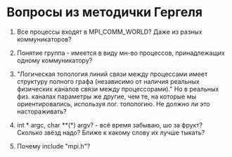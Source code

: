 # Вопросы из методички Гергеля
1) Все процессы входят в MPI_COMM_WORLD? Даже из разных коммуникаторов?

2) Понятие группа - имеется в виду мн-во процессов, принадлежащих одному коммуникатору?

3) "Логическая топология линий связи между процессами имеет структуру полного графа (независимо от наличия реальных физических каналов связи между процессорами)." 
Но в реальных физ. каналах параметры же другие, чем те, на которые мы ориентировались, используя лог. топологию. Не должно ли это настораживать?

4) int * argc, char **(*) argv? - всё время забываю, шо за фрукт? Сколько звёзд надо? Ближе к какому слову их лучше тыкать?

5) Почему include "mpi.h"?
